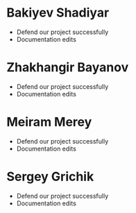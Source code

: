 # Bakiyev Shadiyar
* Defend our project successfully
* Documentation edits

# Zhakhangir Bayanov
* Defend our project successfully
* Documentation edits

# Meiram Merey
* Defend our project successfully
* Documentation edits

# Sergey Grichik 
* Defend our project successfully
* Documentation edits
